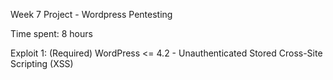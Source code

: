 Week 7 Project - Wordpress Pentesting

Time spent: 8 hours

Exploit 1: 
(Required) WordPress <= 4.2 - Unauthenticated Stored Cross-Site Scripting (XSS)
